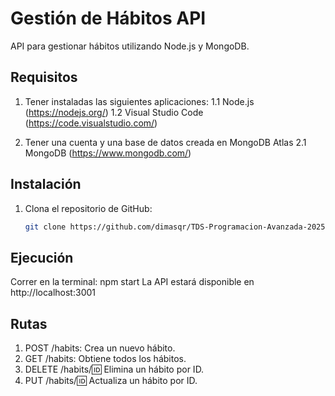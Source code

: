 # Gestión de Hábitos API

API para gestionar hábitos utilizando Node.js y MongoDB.

## Requisitos

1. Tener instaladas las siguientes aplicaciones:
   1.1 Node.js (https://nodejs.org/)
   1.2 Visual Studio Code (https://code.visualstudio.com/)

2. Tener una cuenta y una base de datos creada en MongoDB Atlas
   2.1 MongoDB (https://www.mongodb.com/)

## Instalación

1. Clona el repositorio de GitHub:
   ```bash
   git clone https://github.com/dimasqr/TDS-Programacion-Avanzada-2025
   ```

## Ejecución

Correr en la terminal: npm start
La API estará disponible en http://localhost:3001

## Rutas

1. POST /habits: Crea un nuevo hábito.
2. GET /habits: Obtiene todos los hábitos.
3. DELETE /habits/:id: Elimina un hábito por ID.
4. PUT /habits/:id: Actualiza un hábito por ID.
